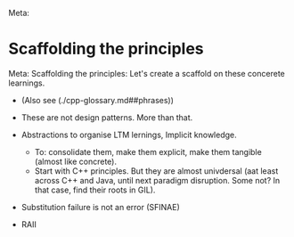 Meta:
# Scaffolding the principles

Meta: Scaffolding the principles: Let's create a scaffold on these concerete learnings.

* (Also see (./cpp-glossary.md##phrases))
* These are not design patterns. More than that.
* Abstractions to organise LTM lernings, Implicit knowledge.
   * To: consolidate them, make them explicit, make them tangible (almost like concrete).
   * Start with C++ principles. But they are almost univdersal (aat least across C++ and Java, until next paradigm disruption. Some not? In that case, find their roots in GIL).


* Substitution failure is not an error (SFINAE)
* RAII
